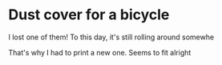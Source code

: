 # Dust cover for a bicycle

I lost one of them! To this day, it's still rolling around somewhe

That's why I had to print a new one. Seems to fit alright
